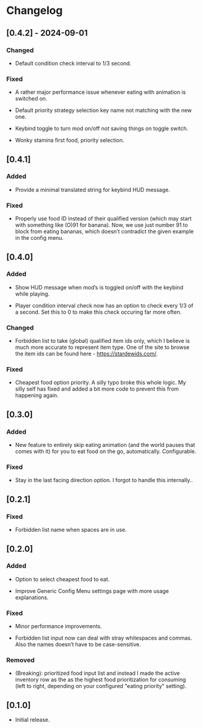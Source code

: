 # Changelog

## \[0.4.2\] - 2024-09-01 

### Changed

- Default condition check interval to 1/3 second.

### Fixed

- A rather major performance issue whenever eating with animation is
  switched on.

- Default priority strategy selection key name not matching with the new
  one.

- Keybind toggle to turn mod on/off not saving things on toggle switch.

- Wonky stamina first food, priority selection.

## \[0.4.1\] 

### Added

- Provide a minimal translated string for keybind HUD message.

### Fixed

- Properly use food ID instead of their qualified version (which may
  start with something like (O)91 for banana). Now, we use just number
  91 to block from eating bananas, which doesn’t contradict the given
  example in the config menu.

## \[0.4.0\] 

### Added

- Show HUD message when mod’s is toggled on/off with the keybind while
  playing.

- Player condition interval check now has an option to check every 1/3
  of a second. Set this to 0 to make this check occuring far more often.

### Changed

- Forbidden list to take (global) qualified item ids only, which I
  believe is much more accurate to represent item type. One of the site
  to browse the item ids can be found here - https://stardewids.com/.

### Fixed

- Cheapest food option priority. A silly typo broke this whole logic. My
  silly self has fixed and added a bit more code to prevent this from
  happening again.

## \[0.3.0\] 

### Added

- New feature to entirely skip eating animation (and the world pauses
  that comes with it) for you to eat food on the go, automatically.
  Configurable.

### Fixed

- Stay in the last facing direction option. I forgot to handle this
  internally..

## \[0.2.1\] 

### Fixed

- Forbidden list name when spaces are in use.

## \[0.2.0\] 

### Added

- Option to select cheapest food to eat.

- Improve Generic Config Menu settings page with more usage
  explanations.

### Fixed

- Minor performance improvements.

- Forbidden list input now can deal with stray whitespaces and commas.
  Also the names doesn’t have to be case-sensitive.

### Removed

- (Breaking): prioritized food input list and instead I made the active
  inventory row as the as the highest food prioritization for consuming
  (left to right, depending on your configured "eating priority"
  setting).

## \[0.1.0\] 

- Initial release.
